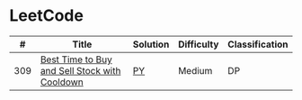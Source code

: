 LeetCode
===
| # | Title | Solution | Difficulty | Classification | 
|---| ----- | -------- | ---------- | -------------- |
|309|[Best Time to Buy and Sell Stock with Cooldown](https://leetcode.com/problems/best-time-to-buy-and-sell-stock-with-cooldown/)|[PY](./l1ko/309/309.py)|Medium|DP|

